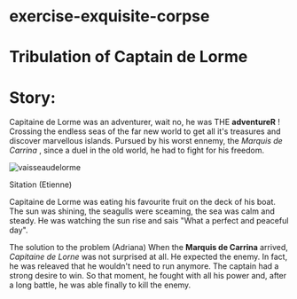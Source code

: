 # exercise-exquisite-corpse
# Tribulation of Captain de Lorme
# Story:

Capitaine de Lorme was an adventurer, wait no, he was THE __adventureR__ ! Crossing the endless seas of the far new world to get all it's treasures and discover marvellous islands. Pursued by his worst ennemy, the *Marquis de Carrina* , since a duel in the old world, he had to fight for his freedom.

![vaisseaudelorme](https://www.ouest-france.fr/leditiondusoir/data/7781/NextGenData/Image-1024-1024-1734099.jpg?t=%2249ca4b0634b39011c42dbb47db6f79ecgzip%22)


Sitation (Etienne)

Capitaine de Lorme was eating his favourite fruit on the deck of his boat. The sun was shining, the seagulls were sceaming, the sea was calm and steady. He was watching the sun rise and sais "What a perfect and peaceful day".


The solution to the problem (Adriana)
When the **Marquis de Carrina** arrived, _Capitaine de Lorne_ was not surprised at all. He expected the enemy. In fact, he was releaved that he wouldn't need to run anymore. The captain had a strong desire to win.
So that moment, he fought with all his power and, after a long battle, he was able finally to kill the enemy.
